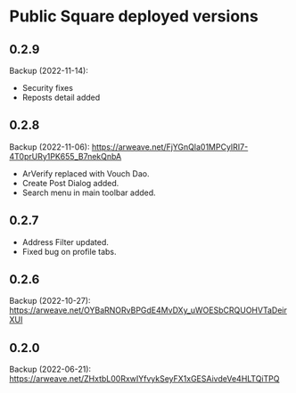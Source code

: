 # Public Square deployed versions

## 0.2.9
Backup (2022-11-14): 
- Security fixes
- Reposts detail added

## 0.2.8
Backup (2022-11-06): https://arweave.net/FjYGnQla01MPCyIRI7-4T0prURy1PK655_B7nekQnbA
- ArVerify replaced with Vouch Dao.
- Create Post Dialog added.
- Search menu in main toolbar added.

## 0.2.7
- Address Filter updated.
- Fixed bug on profile tabs.

## 0.2.6
Backup (2022-10-27): https://arweave.net/OYBaRNORvBPGdE4MvDXy_uWOESbCRQUOHVTaDeirXUI

## 0.2.0
Backup (2022-06-21): https://arweave.net/ZHxtbL00RxwIYfvykSeyFX1xGESAivdeVe4HLTQiTPQ